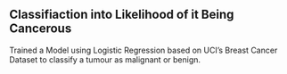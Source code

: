 ## Classifiaction into Likelihood of it Being Cancerous 

Trained a Model using Logistic Regression based on UCI’s Breast Cancer Dataset to classify a tumour as malignant or benign.
